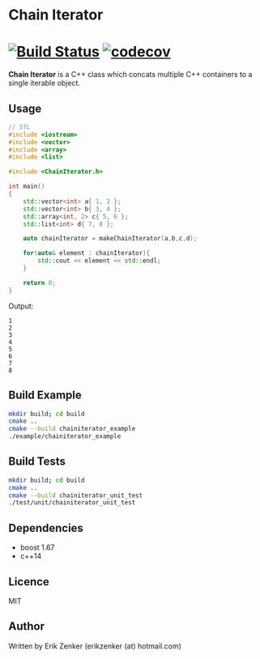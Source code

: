 # Chain Iterator #
[![Build Status](https://travis-ci.org/erikzenker/chainiterator.svg?branch=master)](https://travis-ci.org/erikzenker/chainiterator) [![codecov](https://codecov.io/gh/erikzenker/chainiterator/branch/master/graph/badge.svg)](https://codecov.io/gh/erikzenker/chainiterator)
=

**Chain Iterator** is a C++ class which concats multiple C++ containers to a single iterable object.

## Usage ##
```c++
// STL
#include <iostream>
#include <vector>
#include <array>
#include <list>

#include <ChainIterator.h>

int main()
{
    std::vector<int> a{ 1, 2 };
    std::vector<int> b{ 3, 4 };
    std::array<int, 2> c{ 5, 6 };
    std::list<int> d{ 7, 8 };

    auto chainIterator = makeChainIterator(a,b,c,d);

    for(auto& element : chainIterator){
        std::cout << element << std::endl;
    }

    return 0;
}

``` 

Output:
```text
1
2
3
4
5
6
7
8
```

## Build Example ##
```bash
mkdir build; cd build
cmake ..
cmake --build chainiterator_example
./example/chainiterator_example
```

## Build Tests ##
```bash
mkdir build; cd build
cmake ..
cmake --build chainiterator_unit_test
./test/unit/chainiterator_unit_test

```

## Dependencies ##
* boost 1.67
* c++14

## Licence ##
MIT

## Author ##
Written by Erik Zenker (erikzenker (at) hotmail.com)
